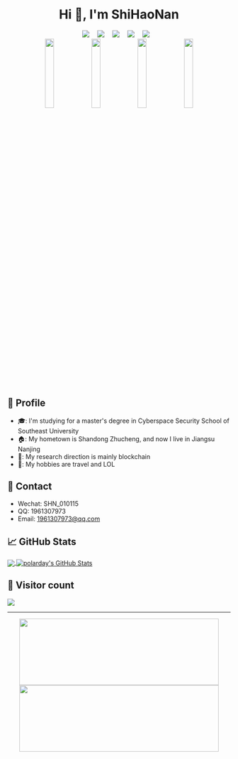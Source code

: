 
<h1 align="center">Hi 👋, I'm ShiHaoNan</h1>

<!-- 个人资料徽标 -->
<div align="center">
  <a href="http://polarday.top/"><img src="https://img.shields.io/badge/website-%E4%B8%AA%E4%BA%BA%E7%AB%99%E7%82%B9-blue"></a>&emsp;
  <a href="https://blog.csdn.net/shn111"><img src="https://img.shields.io/badge/CSDN-%E5%8D%9A%E5%AE%A2-c32136"></a>&emsp;
  <a href="https://leetcode.cn/u/time-7d/"><img src="https://img.shields.io/badge/LeetCode-%E5%8A%9B%E6%89%A3-yellow"></a>&emsp;
  <a href="https://www.acwing.com/user/myspace/index/165942/"><img src="https://img.shields.io/badge/AcWing-%E7%AE%97%E6%B3%95-green"></a>&emsp;
  <a href="https://github.com/shnpd"><img src="https://img.shields.io/badge/GitHub-%E4%BB%93%E5%BA%93-black"></a>&emsp;
</div>

<div align="center">
    <img src="https://media2.giphy.com/media/jF1oqkXJL0Mda/giphy.webp?cid=ecf05e47wbi53k0knanj65mya987548392bsas5asji4ohwr&ep=v1_gifs_search&rid=giphy.webp&ct=g" width="20%"/>
    <img src="https://media2.giphy.com/media/jF1oqkXJL0Mda/giphy.webp?cid=ecf05e47wbi53k0knanj65mya987548392bsas5asji4ohwr&ep=v1_gifs_search&rid=giphy.webp&ct=g" width="20%"/>
    <img src="https://media2.giphy.com/media/jF1oqkXJL0Mda/giphy.webp?cid=ecf05e47wbi53k0knanj65mya987548392bsas5asji4ohwr&ep=v1_gifs_search&rid=giphy.webp&ct=g" width="20%"/>
    <img src="https://media2.giphy.com/media/jF1oqkXJL0Mda/giphy.webp?cid=ecf05e47wbi53k0knanj65mya987548392bsas5asji4ohwr&ep=v1_gifs_search&rid=giphy.webp&ct=g" width="20%"/>
</div>


## 👨 Profile

- 🎓: I'm studying for a master's degree in Cyberspace Security School of Southeast University
- 🏠: My hometown is Shandong Zhucheng, and now I live in Jiangsu Nanjing
- 🎯: My research direction is mainly blockchain
- 🥳: My hobbies are travel and LOL


## 📠 Contact

- Wechat: SHN_010115
- QQ: 1961307973
- Email: 1961307973@qq.com


## &#x1f4c8; GitHub Stats

<a href="https://github.com/shnpd/shnpd">
  <img align="center" src="https://github-readme-stats.vercel.app/api/top-langs/?username=shnpd&hide=css,Javascript,html&langs_count=3&theme=radical&alt="polarday's GitHub Stats" />
</a>

<a href="https://github.com/shnpd/shnpd">
  <img align="center" src="https://github-readme-stats.vercel.app/api?username=shnpd&show_icons=true&line_height=27&count_private=true&theme=radical" alt="polarday's GitHub Stats" />
</a>


## 🎈 Visitor count
<img src="https://profile-counter.glitch.me/shnpd/count.svg" />

---

<div align="center">
    <img src="https://media1.giphy.com/media/JRmluCCJv13yEDmEFd/200.webp?cid=790b7611iy9c7tmeyqj5zzuazo8lzm2eft03z4tinewxqsyc&ep=v1_gifs_search&rid=200.webp&ct=g" height="150" width="450"/>
    <img src="https://media1.giphy.com/media/JRmluCCJv13yEDmEFd/200.webp?cid=790b7611iy9c7tmeyqj5zzuazo8lzm2eft03z4tinewxqsyc&ep=v1_gifs_search&rid=200.webp&ct=g" height="150" width="450"/>
</div>
